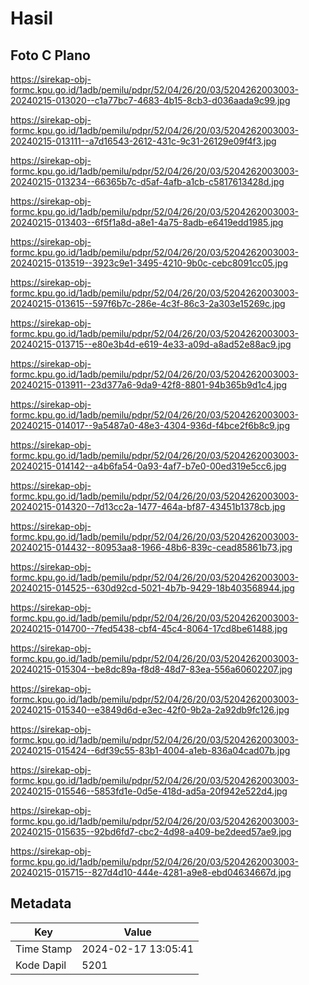 # Hasil

## Foto C Plano

https://sirekap-obj-formc.kpu.go.id/1adb/pemilu/pdpr/52/04/26/20/03/5204262003003-20240215-013020--c1a77bc7-4683-4b15-8cb3-d036aada9c99.jpg

https://sirekap-obj-formc.kpu.go.id/1adb/pemilu/pdpr/52/04/26/20/03/5204262003003-20240215-013111--a7d16543-2612-431c-9c31-26129e09f4f3.jpg

https://sirekap-obj-formc.kpu.go.id/1adb/pemilu/pdpr/52/04/26/20/03/5204262003003-20240215-013234--66365b7c-d5af-4afb-a1cb-c5817613428d.jpg

https://sirekap-obj-formc.kpu.go.id/1adb/pemilu/pdpr/52/04/26/20/03/5204262003003-20240215-013403--6f5f1a8d-a8e1-4a75-8adb-e6419edd1985.jpg

https://sirekap-obj-formc.kpu.go.id/1adb/pemilu/pdpr/52/04/26/20/03/5204262003003-20240215-013519--3923c9e1-3495-4210-9b0c-cebc8091cc05.jpg

https://sirekap-obj-formc.kpu.go.id/1adb/pemilu/pdpr/52/04/26/20/03/5204262003003-20240215-013615--597f6b7c-286e-4c3f-86c3-2a303e15269c.jpg

https://sirekap-obj-formc.kpu.go.id/1adb/pemilu/pdpr/52/04/26/20/03/5204262003003-20240215-013715--e80e3b4d-e619-4e33-a09d-a8ad52e88ac9.jpg

https://sirekap-obj-formc.kpu.go.id/1adb/pemilu/pdpr/52/04/26/20/03/5204262003003-20240215-013911--23d377a6-9da9-42f8-8801-94b365b9d1c4.jpg

https://sirekap-obj-formc.kpu.go.id/1adb/pemilu/pdpr/52/04/26/20/03/5204262003003-20240215-014017--9a5487a0-48e3-4304-936d-f4bce2f6b8c9.jpg

https://sirekap-obj-formc.kpu.go.id/1adb/pemilu/pdpr/52/04/26/20/03/5204262003003-20240215-014142--a4b6fa54-0a93-4af7-b7e0-00ed319e5cc6.jpg

https://sirekap-obj-formc.kpu.go.id/1adb/pemilu/pdpr/52/04/26/20/03/5204262003003-20240215-014320--7d13cc2a-1477-464a-bf87-43451b1378cb.jpg

https://sirekap-obj-formc.kpu.go.id/1adb/pemilu/pdpr/52/04/26/20/03/5204262003003-20240215-014432--80953aa8-1966-48b6-839c-cead85861b73.jpg

https://sirekap-obj-formc.kpu.go.id/1adb/pemilu/pdpr/52/04/26/20/03/5204262003003-20240215-014525--630d92cd-5021-4b7b-9429-18b403568944.jpg

https://sirekap-obj-formc.kpu.go.id/1adb/pemilu/pdpr/52/04/26/20/03/5204262003003-20240215-014700--7fed5438-cbf4-45c4-8064-17cd8be61488.jpg

https://sirekap-obj-formc.kpu.go.id/1adb/pemilu/pdpr/52/04/26/20/03/5204262003003-20240215-015304--be8dc89a-f8d8-48d7-83ea-556a60602207.jpg

https://sirekap-obj-formc.kpu.go.id/1adb/pemilu/pdpr/52/04/26/20/03/5204262003003-20240215-015340--e3849d6d-e3ec-42f0-9b2a-2a92db9fc126.jpg

https://sirekap-obj-formc.kpu.go.id/1adb/pemilu/pdpr/52/04/26/20/03/5204262003003-20240215-015424--6df39c55-83b1-4004-a1eb-836a04cad07b.jpg

https://sirekap-obj-formc.kpu.go.id/1adb/pemilu/pdpr/52/04/26/20/03/5204262003003-20240215-015546--5853fd1e-0d5e-418d-ad5a-20f942e522d4.jpg

https://sirekap-obj-formc.kpu.go.id/1adb/pemilu/pdpr/52/04/26/20/03/5204262003003-20240215-015635--92bd6fd7-cbc2-4d98-a409-be2deed57ae9.jpg

https://sirekap-obj-formc.kpu.go.id/1adb/pemilu/pdpr/52/04/26/20/03/5204262003003-20240215-015715--827d4d10-444e-4281-a9e8-ebd04634667d.jpg


## Metadata

| Key        | Value               |
| ---------- | ------------------- |
| Time Stamp | 2024-02-17 13:05:41 |
| Kode Dapil | 5201                |




